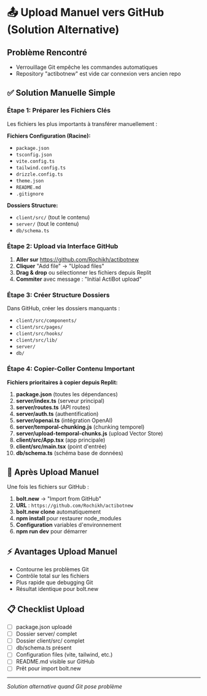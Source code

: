 # 📤 Upload Manuel vers GitHub (Solution Alternative)

## Problème Rencontré
- Verrouillage Git empêche les commandes automatiques
- Repository "actibotnew" est vide car connexion vers ancien repo

## ✅ Solution Manuelle Simple

### Étape 1: Préparer les Fichiers Clés
Les fichiers les plus importants à transférer manuellement :

**Fichiers Configuration (Racine):**
- `package.json`
- `tsconfig.json` 
- `vite.config.ts`
- `tailwind.config.ts`
- `drizzle.config.ts`
- `theme.json`
- `README.md`
- `.gitignore`

**Dossiers Structure:**
- `client/src/` (tout le contenu)
- `server/` (tout le contenu)
- `db/schema.ts`

### Étape 2: Upload via Interface GitHub

1. **Aller sur** https://github.com/Rochikh/actibotnew
2. **Cliquer** "Add file" → "Upload files"
3. **Drag & drop** ou sélectionner les fichiers depuis Replit
4. **Commiter** avec message : "Initial ActiBot upload"

### Étape 3: Créer Structure Dossiers

Dans GitHub, créer les dossiers manquants :
- `client/src/components/`
- `client/src/pages/`
- `client/src/hooks/`
- `client/src/lib/`
- `server/`
- `db/`

### Étape 4: Copier-Coller Contenu Important

**Fichiers prioritaires à copier depuis Replit:**

1. **package.json** (toutes les dépendances)
2. **server/index.ts** (serveur principal)
3. **server/routes.ts** (API routes)
4. **server/auth.ts** (authentification)
5. **server/openai.ts** (intégration OpenAI)
6. **server/temporal-chunking.js** (chunking temporel)
7. **server/upload-temporal-chunks.js** (upload Vector Store)
8. **client/src/App.tsx** (app principale)
9. **client/src/main.tsx** (point d'entrée)
10. **db/schema.ts** (schéma base de données)

## 🎯 Après Upload Manuel

Une fois les fichiers sur GitHub :

1. **bolt.new** → "Import from GitHub"
2. **URL** : `https://github.com/Rochikh/actibotnew`
3. **bolt.new clone** automatiquement
4. **npm install** pour restaurer node_modules
5. **Configuration** variables d'environnement
6. **npm run dev** pour démarrer

## ⚡ Avantages Upload Manuel

- Contourne les problèmes Git
- Contrôle total sur les fichiers
- Plus rapide que debugging Git
- Résultat identique pour bolt.new

## 📋 Checklist Upload

- [ ] package.json uploadé
- [ ] Dossier server/ complet
- [ ] Dossier client/src/ complet
- [ ] db/schema.ts présent
- [ ] Configuration files (vite, tailwind, etc.)
- [ ] README.md visible sur GitHub
- [ ] Prêt pour import bolt.new

---
*Solution alternative quand Git pose problème*